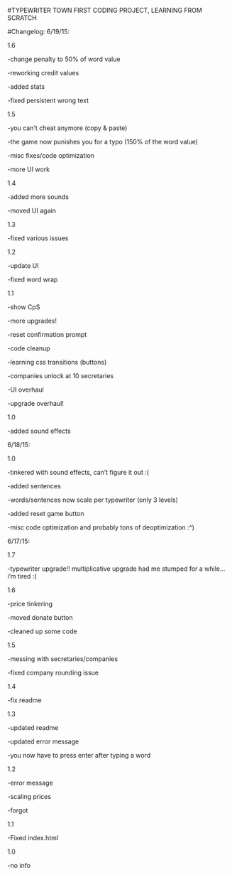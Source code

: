 
#TYPEWRITER TOWN
FIRST CODING PROJECT, LEARNING FROM SCRATCH

#Changelog:
6/19/15:

1.6

-change penalty to 50% of word value

-reworking credit values

-added stats

-fixed persistent wrong text


1.5

-you can't cheat anymore (copy & paste)

-the game now punishes you for a typo (150% of the word value)

-misc fixes/code optimization

-more UI work


1.4

-added more sounds

-moved UI again


1.3

-fixed various issues


1.2

-update UI

-fixed word wrap


1.1

-show CpS

-more upgrades!

-reset confirmation prompt

-code cleanup

-learning css transitions (buttons)

-companies unlock at 10 secretaries

-UI overhaul

-upgrade overhaul!


1.0

-added sound effects


6/18/15:

1.0

-tinkered with sound effects, can’t figure it out :(

-added sentences

-words/sentences now scale per typewriter (only 3 levels)

-added reset game button

-misc code optimization and probably tons of deoptimization :^)


6/17/15: 

1.7

-typewriter upgrade!! multiplicative upgrade had me stumped for a while... i’m tired :(


1.6

-price tinkering

-moved donate button

-cleaned up some code


1.5

-messing with secretaries/companies

-fixed company rounding issue


1.4

-fix readme


1.3

-updated readme

-updated error message

-you now have to press enter after typing a word


1.2 

-error message

-scaling prices

-forgot


1.1

-Fixed index.html


1.0

-no info
